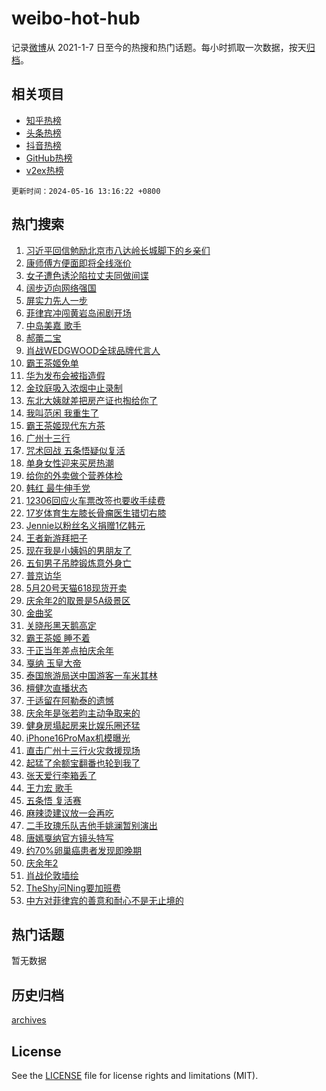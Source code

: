 # weibo-hot-hub

记录[微博](https://www.weibo.com)从 2021-1-7 日至今的热搜和热门话题。每小时抓取一次数据，按天[归档](archives)。

## 相关项目

- [知乎热榜](https://github.com/snaildev/zhihu-hot-hub)
- [头条热榜](https://github.com/snaildev/toutiao-hot-hub)
- [抖音热榜](https://github.com/snaildev/douyin-hot-hub)
- [GitHub热榜](https://github.com/snaildev/github-hot-hub)
- [v2ex热榜](https://github.com/snaildev/v2ex-hot-hub)


`更新时间：2024-05-16 13:16:22 +0800`

## 热门搜索

1. [习近平回信勉励北京市八达岭长城脚下的乡亲们](https://m.weibo.cn/search?containerid=100103type%3D1%26t%3D10%26q%3D%23%E4%B9%A0%E8%BF%91%E5%B9%B3%E5%9B%9E%E4%BF%A1%E5%8B%89%E5%8A%B1%E5%8C%97%E4%BA%AC%E5%B8%82%E5%85%AB%E8%BE%BE%E5%B2%AD%E9%95%BF%E5%9F%8E%E8%84%9A%E4%B8%8B%E7%9A%84%E4%B9%A1%E4%BA%B2%E4%BB%AC%23&stream_entry_id=51&isnewpage=1&extparam=seat%3D1%26pos%3D0%26stream_entry_id%3D51%26c_type%3D51%26dgr%3D0%26q%3D%2523%25E4%25B9%25A0%25E8%25BF%2591%25E5%25B9%25B3%25E5%259B%259E%25E4%25BF%25A1%25E5%258B%2589%25E5%258A%25B1%25E5%258C%2597%25E4%25BA%25AC%25E5%25B8%2582%25E5%2585%25AB%25E8%25BE%25BE%25E5%25B2%25AD%25E9%2595%25BF%25E5%259F%258E%25E8%2584%259A%25E4%25B8%258B%25E7%259A%2584%25E4%25B9%25A1%25E4%25BA%25B2%25E4%25BB%25AC%2523%26cate%3D10103%26filter_type%3Drealtimehot%26display_time%3D1715836581%26pre_seqid%3D171583658118107127148)
1. [康师傅方便面即将全线涨价](https://m.weibo.cn/search?containerid=100103type%3D1%26t%3D10%26q%3D%23%E5%BA%B7%E5%B8%88%E5%82%85%E6%96%B9%E4%BE%BF%E9%9D%A2%E5%8D%B3%E5%B0%86%E5%85%A8%E7%BA%BF%E6%B6%A8%E4%BB%B7%23&stream_entry_id=31&isnewpage=1&extparam=seat%3D1%26pos%3D0%26stream_entry_id%3D31%26band_rank%3D1%26flag%3D2%26dgr%3D0%26filter_type%3Drealtimehot%26c_type%3D31%26realpos%3D1%26lcate%3D5001%26cate%3D5001%26q%3D%2523%25E5%25BA%25B7%25E5%25B8%2588%25E5%2582%2585%25E6%2596%25B9%25E4%25BE%25BF%25E9%259D%25A2%25E5%258D%25B3%25E5%25B0%2586%25E5%2585%25A8%25E7%25BA%25BF%25E6%25B6%25A8%25E4%25BB%25B7%2523%26display_time%3D1715836581%26pre_seqid%3D171583658118107127148)
1. [女子遭色诱沦陷拉丈夫同做间谍](https://m.weibo.cn/search?containerid=100103type%3D1%26t%3D10%26q%3D%23%E5%A5%B3%E5%AD%90%E9%81%AD%E8%89%B2%E8%AF%B1%E6%B2%A6%E9%99%B7%E6%8B%89%E4%B8%88%E5%A4%AB%E5%90%8C%E5%81%9A%E9%97%B4%E8%B0%8D%23&stream_entry_id=31&isnewpage=1&extparam=seat%3D1%26pos%3D1%26stream_entry_id%3D31%26band_rank%3D2%26flag%3D2%26dgr%3D0%26filter_type%3Drealtimehot%26c_type%3D31%26realpos%3D2%26lcate%3D5001%26cate%3D5001%26q%3D%2523%25E5%25A5%25B3%25E5%25AD%2590%25E9%2581%25AD%25E8%2589%25B2%25E8%25AF%25B1%25E6%25B2%25A6%25E9%2599%25B7%25E6%258B%2589%25E4%25B8%2588%25E5%25A4%25AB%25E5%2590%258C%25E5%2581%259A%25E9%2597%25B4%25E8%25B0%258D%2523%26display_time%3D1715836581%26pre_seqid%3D171583658118107127148)
1. [阔步迈向网络强国](https://m.weibo.cn/search?containerid=100103type%3D1%26t%3D10%26q%3D%23%E9%98%94%E6%AD%A5%E8%BF%88%E5%90%91%E7%BD%91%E7%BB%9C%E5%BC%BA%E5%9B%BD%23&stream_entry_id=31&isnewpage=1&extparam=seat%3D1%26pos%3D2%26stream_entry_id%3D31%26band_rank%3D3%26flag%3D0%26dgr%3D0%26filter_type%3Drealtimehot%26c_type%3D31%26realpos%3D3%26lcate%3D5001%26cate%3D5001%26q%3D%2523%25E9%2598%2594%25E6%25AD%25A5%25E8%25BF%2588%25E5%2590%2591%25E7%25BD%2591%25E7%25BB%259C%25E5%25BC%25BA%25E5%259B%25BD%2523%26display_time%3D1715836581%26pre_seqid%3D171583658118107127148)
1. [屏实力先人一步](https://m.weibo.cn/search?containerid=100103type%3D1%26t%3D10%26q%3D%23%E5%B1%8F%E5%AE%9E%E5%8A%9B%E5%85%88%E4%BA%BA%E4%B8%80%E6%AD%A5%23&stream_entry_id=31&isnewpage=1&extparam=seat%3D1%26pos%3D3%26stream_entry_id%3D31%26adid%3D236606%26dgr%3D0%26is_ad_pos%3D1%26filter_type%3Drealtimehot%26topic_ad%3D1%26c_type%3D31%26lcate%3D5001%26q%3D%2523%25E5%25B1%258F%25E5%25AE%259E%25E5%258A%259B%25E5%2585%2588%25E4%25BA%25BA%25E4%25B8%2580%25E6%25AD%25A5%2523%26cate%3D5001%26band_rank%3D4%26display_time%3D1715836581%26pre_seqid%3D171583658118107127148)
1. [菲律宾冲闯黄岩岛闹剧开场](https://m.weibo.cn/search?containerid=100103type%3D1%26t%3D10%26q%3D%23%E8%8F%B2%E5%BE%8B%E5%AE%BE%E5%86%B2%E9%97%AF%E9%BB%84%E5%B2%A9%E5%B2%9B%E9%97%B9%E5%89%A7%E5%BC%80%E5%9C%BA%23&stream_entry_id=31&isnewpage=1&extparam=seat%3D1%26pos%3D4%26stream_entry_id%3D31%26band_rank%3D4%26flag%3D1%26dgr%3D0%26filter_type%3Drealtimehot%26c_type%3D31%26realpos%3D4%26lcate%3D5001%26cate%3D5001%26q%3D%2523%25E8%258F%25B2%25E5%25BE%258B%25E5%25AE%25BE%25E5%2586%25B2%25E9%2597%25AF%25E9%25BB%2584%25E5%25B2%25A9%25E5%25B2%259B%25E9%2597%25B9%25E5%2589%25A7%25E5%25BC%2580%25E5%259C%25BA%2523%26display_time%3D1715836581%26pre_seqid%3D171583658118107127148)
1. [中岛美嘉 歌手](https://m.weibo.cn/search?containerid=100103type%3D1%26t%3D10%26q%3D%E4%B8%AD%E5%B2%9B%E7%BE%8E%E5%98%89+%E6%AD%8C%E6%89%8B&stream_entry_id=31&isnewpage=1&extparam=seat%3D1%26pos%3D5%26stream_entry_id%3D31%26band_rank%3D5%26flag%3D1%26dgr%3D0%26filter_type%3Drealtimehot%26c_type%3D31%26realpos%3D5%26lcate%3D5001%26cate%3D5001%26q%3D%25E4%25B8%25AD%25E5%25B2%259B%25E7%25BE%258E%25E5%2598%2589%2520%25E6%25AD%258C%25E6%2589%258B%26display_time%3D1715836581%26pre_seqid%3D171583658118107127148)
1. [郝蕾二宝](https://m.weibo.cn/search?containerid=100103type%3D1%26t%3D10%26q%3D%E9%83%9D%E8%95%BE%E4%BA%8C%E5%AE%9D&stream_entry_id=31&isnewpage=1&extparam=seat%3D1%26pos%3D6%26stream_entry_id%3D31%26band_rank%3D6%26flag%3D2%26dgr%3D0%26filter_type%3Drealtimehot%26c_type%3D31%26realpos%3D6%26lcate%3D5001%26cate%3D5001%26q%3D%25E9%2583%259D%25E8%2595%25BE%25E4%25BA%258C%25E5%25AE%259D%26display_time%3D1715836581%26pre_seqid%3D171583658118107127148)
1. [肖战WEDGWOOD全球品牌代言人](https://m.weibo.cn/search?containerid=100103type%3D1%26t%3D10%26q%3D%23%E8%82%96%E6%88%98WEDGWOOD%E5%85%A8%E7%90%83%E5%93%81%E7%89%8C%E4%BB%A3%E8%A8%80%E4%BA%BA%23&stream_entry_id=31&isnewpage=1&extparam=seat%3D1%26pos%3D7%26stream_entry_id%3D31%26adid%3D236495%26dgr%3D0%26is_ad_pos%3D1%26filter_type%3Drealtimehot%26topic_ad%3D1%26c_type%3D31%26lcate%3D5001%26q%3D%2523%25E8%2582%2596%25E6%2588%2598WEDGWOOD%25E5%2585%25A8%25E7%2590%2583%25E5%2593%2581%25E7%2589%258C%25E4%25BB%25A3%25E8%25A8%2580%25E4%25BA%25BA%2523%26cate%3D5001%26band_rank%3D7%26display_time%3D1715836581%26pre_seqid%3D171583658118107127148)
1. [霸王茶姬免单](https://m.weibo.cn/search?containerid=100103type%3D1%26t%3D10%26q%3D%E9%9C%B8%E7%8E%8B%E8%8C%B6%E5%A7%AC%E5%85%8D%E5%8D%95&stream_entry_id=31&isnewpage=1&extparam=seat%3D1%26pos%3D8%26stream_entry_id%3D31%26band_rank%3D7%26flag%3D0%26dgr%3D0%26filter_type%3Drealtimehot%26c_type%3D31%26realpos%3D7%26lcate%3D5001%26cate%3D5001%26q%3D%25E9%259C%25B8%25E7%258E%258B%25E8%258C%25B6%25E5%25A7%25AC%25E5%2585%258D%25E5%258D%2595%26display_time%3D1715836581%26pre_seqid%3D171583658118107127148)
1. [华为发布会被指造假](https://m.weibo.cn/search?containerid=100103type%3D1%26t%3D10%26q%3D%23%E5%8D%8E%E4%B8%BA%E5%8F%91%E5%B8%83%E4%BC%9A%E8%A2%AB%E6%8C%87%E9%80%A0%E5%81%87%23&stream_entry_id=31&isnewpage=1&extparam=seat%3D1%26pos%3D9%26stream_entry_id%3D31%26band_rank%3D8%26flag%3D1%26dgr%3D0%26filter_type%3Drealtimehot%26c_type%3D31%26realpos%3D8%26lcate%3D5001%26cate%3D5001%26q%3D%2523%25E5%258D%258E%25E4%25B8%25BA%25E5%258F%2591%25E5%25B8%2583%25E4%25BC%259A%25E8%25A2%25AB%25E6%258C%2587%25E9%2580%25A0%25E5%2581%2587%2523%26display_time%3D1715836581%26pre_seqid%3D171583658118107127148)
1. [金玟庭吸入浓烟中止录制](https://m.weibo.cn/search?containerid=100103type%3D1%26t%3D10%26q%3D%23%E9%87%91%E7%8E%9F%E5%BA%AD%E5%90%B8%E5%85%A5%E6%B5%93%E7%83%9F%E4%B8%AD%E6%AD%A2%E5%BD%95%E5%88%B6%23&stream_entry_id=31&isnewpage=1&extparam=seat%3D1%26pos%3D10%26stream_entry_id%3D31%26band_rank%3D9%26flag%3D0%26dgr%3D0%26filter_type%3Drealtimehot%26c_type%3D31%26realpos%3D9%26lcate%3D5001%26cate%3D5001%26q%3D%2523%25E9%2587%2591%25E7%258E%259F%25E5%25BA%25AD%25E5%2590%25B8%25E5%2585%25A5%25E6%25B5%2593%25E7%2583%259F%25E4%25B8%25AD%25E6%25AD%25A2%25E5%25BD%2595%25E5%2588%25B6%2523%26display_time%3D1715836581%26pre_seqid%3D171583658118107127148)
1. [东北大姨就差把房产证也掏给你了](https://m.weibo.cn/search?containerid=100103type%3D1%26t%3D10%26q%3D%23%E4%B8%9C%E5%8C%97%E5%A4%A7%E5%A7%A8%E5%B0%B1%E5%B7%AE%E6%8A%8A%E6%88%BF%E4%BA%A7%E8%AF%81%E4%B9%9F%E6%8E%8F%E7%BB%99%E4%BD%A0%E4%BA%86%23&stream_entry_id=31&isnewpage=1&extparam=seat%3D1%26pos%3D11%26stream_entry_id%3D31%26band_rank%3D10%26flag%3D32768%26dgr%3D0%26filter_type%3Drealtimehot%26c_type%3D31%26realpos%3D10%26lcate%3D5001%26cate%3D5001%26q%3D%2523%25E4%25B8%259C%25E5%258C%2597%25E5%25A4%25A7%25E5%25A7%25A8%25E5%25B0%25B1%25E5%25B7%25AE%25E6%258A%258A%25E6%2588%25BF%25E4%25BA%25A7%25E8%25AF%2581%25E4%25B9%259F%25E6%258E%258F%25E7%25BB%2599%25E4%25BD%25A0%25E4%25BA%2586%2523%26display_time%3D1715836581%26pre_seqid%3D171583658118107127148)
1. [我叫范闲 我重生了](https://m.weibo.cn/search?containerid=100103type%3D1%26t%3D10%26q%3D%E6%88%91%E5%8F%AB%E8%8C%83%E9%97%B2+%E6%88%91%E9%87%8D%E7%94%9F%E4%BA%86&stream_entry_id=31&isnewpage=1&extparam=seat%3D1%26pos%3D12%26stream_entry_id%3D31%26band_rank%3D11%26flag%3D1%26dgr%3D0%26filter_type%3Drealtimehot%26c_type%3D31%26realpos%3D11%26lcate%3D5001%26cate%3D5001%26q%3D%25E6%2588%2591%25E5%258F%25AB%25E8%258C%2583%25E9%2597%25B2%2520%25E6%2588%2591%25E9%2587%258D%25E7%2594%259F%25E4%25BA%2586%26display_time%3D1715836581%26pre_seqid%3D171583658118107127148)
1. [霸王茶姬现代东方茶](https://m.weibo.cn/search?containerid=100103type%3D1%26t%3D10%26q%3D%23%E9%9C%B8%E7%8E%8B%E8%8C%B6%E5%A7%AC%E7%8E%B0%E4%BB%A3%E4%B8%9C%E6%96%B9%E8%8C%B6%23&stream_entry_id=31&isnewpage=1&extparam=seat%3D1%26pos%3D13%26stream_entry_id%3D31%26adid%3D236638%26flag%3D0%26dgr%3D0%26filter_type%3Drealtimehot%26lcate%3D5001%26c_type%3D31%26realpos%3D12%26q%3D%2523%25E9%259C%25B8%25E7%258E%258B%25E8%258C%25B6%25E5%25A7%25AC%25E7%258E%25B0%25E4%25BB%25A3%25E4%25B8%259C%25E6%2596%25B9%25E8%258C%25B6%2523%26cate%3D5001%26band_rank%3D12%26display_time%3D1715836581%26pre_seqid%3D171583658118107127148)
1. [广州十三行](https://m.weibo.cn/search?containerid=100103type%3D1%26t%3D10%26q%3D%E5%B9%BF%E5%B7%9E%E5%8D%81%E4%B8%89%E8%A1%8C&stream_entry_id=31&isnewpage=1&extparam=seat%3D1%26pos%3D14%26stream_entry_id%3D31%26band_rank%3D13%26flag%3D1%26dgr%3D0%26filter_type%3Drealtimehot%26c_type%3D31%26realpos%3D13%26lcate%3D5001%26cate%3D5001%26q%3D%25E5%25B9%25BF%25E5%25B7%259E%25E5%258D%2581%25E4%25B8%2589%25E8%25A1%258C%26display_time%3D1715836581%26pre_seqid%3D171583658118107127148)
1. [咒术回战 五条悟疑似复活](https://m.weibo.cn/search?containerid=100103type%3D1%26t%3D10%26q%3D%E5%92%92%E6%9C%AF%E5%9B%9E%E6%88%98+%E4%BA%94%E6%9D%A1%E6%82%9F%E7%96%91%E4%BC%BC%E5%A4%8D%E6%B4%BB&stream_entry_id=31&isnewpage=1&extparam=seat%3D1%26pos%3D15%26stream_entry_id%3D31%26band_rank%3D14%26flag%3D1%26dgr%3D0%26filter_type%3Drealtimehot%26c_type%3D31%26realpos%3D14%26lcate%3D5001%26cate%3D5001%26q%3D%25E5%2592%2592%25E6%259C%25AF%25E5%259B%259E%25E6%2588%2598%2520%25E4%25BA%2594%25E6%259D%25A1%25E6%2582%259F%25E7%2596%2591%25E4%25BC%25BC%25E5%25A4%258D%25E6%25B4%25BB%26display_time%3D1715836581%26pre_seqid%3D171583658118107127148)
1. [单身女性迎来买房热潮](https://m.weibo.cn/search?containerid=100103type%3D1%26t%3D10%26q%3D%23%E5%8D%95%E8%BA%AB%E5%A5%B3%E6%80%A7%E8%BF%8E%E6%9D%A5%E4%B9%B0%E6%88%BF%E7%83%AD%E6%BD%AE%23&stream_entry_id=31&isnewpage=1&extparam=seat%3D1%26pos%3D16%26stream_entry_id%3D31%26band_rank%3D15%26flag%3D0%26dgr%3D0%26filter_type%3Drealtimehot%26c_type%3D31%26realpos%3D15%26lcate%3D5001%26cate%3D5001%26q%3D%2523%25E5%258D%2595%25E8%25BA%25AB%25E5%25A5%25B3%25E6%2580%25A7%25E8%25BF%258E%25E6%259D%25A5%25E4%25B9%25B0%25E6%2588%25BF%25E7%2583%25AD%25E6%25BD%25AE%2523%26display_time%3D1715836581%26pre_seqid%3D171583658118107127148)
1. [给你的外卖做个营养体检](https://m.weibo.cn/search?containerid=100103type%3D1%26t%3D10%26q%3D%23%E7%BB%99%E4%BD%A0%E7%9A%84%E5%A4%96%E5%8D%96%E5%81%9A%E4%B8%AA%E8%90%A5%E5%85%BB%E4%BD%93%E6%A3%80%23&stream_entry_id=31&isnewpage=1&extparam=seat%3D1%26pos%3D17%26stream_entry_id%3D31%26adid%3D236331%26flag%3D0%26dgr%3D0%26filter_type%3Drealtimehot%26lcate%3D5001%26c_type%3D31%26realpos%3D16%26q%3D%2523%25E7%25BB%2599%25E4%25BD%25A0%25E7%259A%2584%25E5%25A4%2596%25E5%258D%2596%25E5%2581%259A%25E4%25B8%25AA%25E8%2590%25A5%25E5%2585%25BB%25E4%25BD%2593%25E6%25A3%2580%2523%26cate%3D5001%26band_rank%3D16%26display_time%3D1715836581%26pre_seqid%3D171583658118107127148)
1. [韩红 最牛伸手党](https://m.weibo.cn/search?containerid=100103type%3D1%26t%3D10%26q%3D%E9%9F%A9%E7%BA%A2+%E6%9C%80%E7%89%9B%E4%BC%B8%E6%89%8B%E5%85%9A&stream_entry_id=31&isnewpage=1&extparam=seat%3D1%26pos%3D18%26stream_entry_id%3D31%26band_rank%3D17%26flag%3D2%26dgr%3D0%26filter_type%3Drealtimehot%26c_type%3D31%26realpos%3D17%26lcate%3D5001%26cate%3D5001%26q%3D%25E9%259F%25A9%25E7%25BA%25A2%2520%25E6%259C%2580%25E7%2589%259B%25E4%25BC%25B8%25E6%2589%258B%25E5%2585%259A%26display_time%3D1715836581%26pre_seqid%3D171583658118107127148)
1. [12306回应火车票改签也要收手续费](https://m.weibo.cn/search?containerid=100103type%3D1%26t%3D10%26q%3D%2312306%E5%9B%9E%E5%BA%94%E7%81%AB%E8%BD%A6%E7%A5%A8%E6%94%B9%E7%AD%BE%E4%B9%9F%E8%A6%81%E6%94%B6%E6%89%8B%E7%BB%AD%E8%B4%B9%23&stream_entry_id=31&isnewpage=1&extparam=seat%3D1%26pos%3D19%26stream_entry_id%3D31%26band_rank%3D18%26flag%3D1%26dgr%3D0%26filter_type%3Drealtimehot%26c_type%3D31%26realpos%3D18%26lcate%3D5001%26cate%3D5001%26q%3D%252312306%25E5%259B%259E%25E5%25BA%2594%25E7%2581%25AB%25E8%25BD%25A6%25E7%25A5%25A8%25E6%2594%25B9%25E7%25AD%25BE%25E4%25B9%259F%25E8%25A6%2581%25E6%2594%25B6%25E6%2589%258B%25E7%25BB%25AD%25E8%25B4%25B9%2523%26display_time%3D1715836581%26pre_seqid%3D171583658118107127148)
1. [17岁体育生左膝长骨瘤医生错切右膝](https://m.weibo.cn/search?containerid=100103type%3D1%26t%3D10%26q%3D%2317%E5%B2%81%E4%BD%93%E8%82%B2%E7%94%9F%E5%B7%A6%E8%86%9D%E9%95%BF%E9%AA%A8%E7%98%A4%E5%8C%BB%E7%94%9F%E9%94%99%E5%88%87%E5%8F%B3%E8%86%9D%23&stream_entry_id=31&isnewpage=1&extparam=seat%3D1%26pos%3D20%26stream_entry_id%3D31%26band_rank%3D19%26flag%3D0%26dgr%3D0%26filter_type%3Drealtimehot%26c_type%3D31%26realpos%3D19%26lcate%3D5001%26cate%3D5001%26q%3D%252317%25E5%25B2%2581%25E4%25BD%2593%25E8%2582%25B2%25E7%2594%259F%25E5%25B7%25A6%25E8%2586%259D%25E9%2595%25BF%25E9%25AA%25A8%25E7%2598%25A4%25E5%258C%25BB%25E7%2594%259F%25E9%2594%2599%25E5%2588%2587%25E5%258F%25B3%25E8%2586%259D%2523%26display_time%3D1715836581%26pre_seqid%3D171583658118107127148)
1. [Jennie以粉丝名义捐赠1亿韩元](https://m.weibo.cn/search?containerid=100103type%3D1%26t%3D10%26q%3D%23Jennie%E4%BB%A5%E7%B2%89%E4%B8%9D%E5%90%8D%E4%B9%89%E6%8D%90%E8%B5%A01%E4%BA%BF%E9%9F%A9%E5%85%83%23&stream_entry_id=31&isnewpage=1&extparam=seat%3D1%26pos%3D21%26stream_entry_id%3D31%26band_rank%3D20%26flag%3D1%26dgr%3D0%26filter_type%3Drealtimehot%26c_type%3D31%26realpos%3D20%26lcate%3D5001%26cate%3D5001%26q%3D%2523Jennie%25E4%25BB%25A5%25E7%25B2%2589%25E4%25B8%259D%25E5%2590%258D%25E4%25B9%2589%25E6%258D%2590%25E8%25B5%25A01%25E4%25BA%25BF%25E9%259F%25A9%25E5%2585%2583%2523%26display_time%3D1715836581%26pre_seqid%3D171583658118107127148)
1. [王者新游拜把子](https://m.weibo.cn/search?containerid=100103type%3D1%26t%3D10%26q%3D%23%E7%8E%8B%E8%80%85%E6%96%B0%E6%B8%B8%E6%8B%9C%E6%8A%8A%E5%AD%90%23&stream_entry_id=31&isnewpage=1&extparam=seat%3D1%26pos%3D22%26stream_entry_id%3D31%26adid%3D236237%26flag%3D0%26dgr%3D0%26filter_type%3Drealtimehot%26lcate%3D5001%26c_type%3D31%26realpos%3D21%26q%3D%2523%25E7%258E%258B%25E8%2580%2585%25E6%2596%25B0%25E6%25B8%25B8%25E6%258B%259C%25E6%258A%258A%25E5%25AD%2590%2523%26cate%3D5001%26band_rank%3D21%26display_time%3D1715836581%26pre_seqid%3D171583658118107127148)
1. [现在我是小姨妈的男朋友了](https://m.weibo.cn/search?containerid=100103type%3D1%26t%3D10%26q%3D%E7%8E%B0%E5%9C%A8%E6%88%91%E6%98%AF%E5%B0%8F%E5%A7%A8%E5%A6%88%E7%9A%84%E7%94%B7%E6%9C%8B%E5%8F%8B%E4%BA%86&stream_entry_id=31&isnewpage=1&extparam=seat%3D1%26pos%3D23%26stream_entry_id%3D31%26band_rank%3D22%26flag%3D2%26dgr%3D0%26filter_type%3Drealtimehot%26c_type%3D31%26realpos%3D22%26lcate%3D5001%26cate%3D5001%26q%3D%25E7%258E%25B0%25E5%259C%25A8%25E6%2588%2591%25E6%2598%25AF%25E5%25B0%258F%25E5%25A7%25A8%25E5%25A6%2588%25E7%259A%2584%25E7%2594%25B7%25E6%259C%258B%25E5%258F%258B%25E4%25BA%2586%26display_time%3D1715836581%26pre_seqid%3D171583658118107127148)
1. [五旬男子吊脖锻炼意外身亡](https://m.weibo.cn/search?containerid=100103type%3D1%26t%3D10%26q%3D%23%E4%BA%94%E6%97%AC%E7%94%B7%E5%AD%90%E5%90%8A%E8%84%96%E9%94%BB%E7%82%BC%E6%84%8F%E5%A4%96%E8%BA%AB%E4%BA%A1%23&stream_entry_id=31&isnewpage=1&extparam=seat%3D1%26pos%3D24%26stream_entry_id%3D31%26band_rank%3D23%26flag%3D1%26dgr%3D0%26filter_type%3Drealtimehot%26c_type%3D31%26realpos%3D23%26lcate%3D5001%26cate%3D5001%26q%3D%2523%25E4%25BA%2594%25E6%2597%25AC%25E7%2594%25B7%25E5%25AD%2590%25E5%2590%258A%25E8%2584%2596%25E9%2594%25BB%25E7%2582%25BC%25E6%2584%258F%25E5%25A4%2596%25E8%25BA%25AB%25E4%25BA%25A1%2523%26display_time%3D1715836581%26pre_seqid%3D171583658118107127148)
1. [普京访华](https://m.weibo.cn/search?containerid=100103type%3D1%26t%3D10%26q%3D%23%E6%99%AE%E4%BA%AC%E8%AE%BF%E5%8D%8E%23&stream_entry_id=31&isnewpage=1&extparam=seat%3D1%26pos%3D25%26stream_entry_id%3D31%26band_rank%3D24%26flag%3D0%26dgr%3D0%26filter_type%3Drealtimehot%26c_type%3D31%26realpos%3D24%26lcate%3D5001%26cate%3D5001%26q%3D%2523%25E6%2599%25AE%25E4%25BA%25AC%25E8%25AE%25BF%25E5%258D%258E%2523%26display_time%3D1715836581%26pre_seqid%3D171583658118107127148)
1. [5月20号天猫618现货开卖](https://m.weibo.cn/search?containerid=100103type%3D1%26t%3D10%26q%3D%235%E6%9C%8820%E5%8F%B7%E5%A4%A9%E7%8C%AB618%E7%8E%B0%E8%B4%A7%E5%BC%80%E5%8D%96%23&stream_entry_id=31&isnewpage=1&extparam=seat%3D1%26pos%3D26%26stream_entry_id%3D31%26adid%3D236633%26flag%3D0%26dgr%3D0%26filter_type%3Drealtimehot%26lcate%3D5001%26c_type%3D31%26realpos%3D25%26q%3D%25235%25E6%259C%258820%25E5%258F%25B7%25E5%25A4%25A9%25E7%258C%25AB618%25E7%258E%25B0%25E8%25B4%25A7%25E5%25BC%2580%25E5%258D%2596%2523%26cate%3D5001%26band_rank%3D25%26display_time%3D1715836581%26pre_seqid%3D171583658118107127148)
1. [庆余年2的取景是5A级景区](https://m.weibo.cn/search?containerid=100103type%3D1%26t%3D10%26q%3D%23%E5%BA%86%E4%BD%99%E5%B9%B42%E7%9A%84%E5%8F%96%E6%99%AF%E6%98%AF5A%E7%BA%A7%E6%99%AF%E5%8C%BA%23&stream_entry_id=31&isnewpage=1&extparam=seat%3D1%26pos%3D27%26stream_entry_id%3D31%26band_rank%3D26%26flag%3D1%26dgr%3D0%26filter_type%3Drealtimehot%26c_type%3D31%26realpos%3D26%26lcate%3D5001%26cate%3D5001%26q%3D%2523%25E5%25BA%2586%25E4%25BD%2599%25E5%25B9%25B42%25E7%259A%2584%25E5%258F%2596%25E6%2599%25AF%25E6%2598%25AF5A%25E7%25BA%25A7%25E6%2599%25AF%25E5%258C%25BA%2523%26display_time%3D1715836581%26pre_seqid%3D171583658118107127148)
1. [金曲奖](https://m.weibo.cn/search?containerid=100103type%3D1%26t%3D10%26q%3D%E9%87%91%E6%9B%B2%E5%A5%96&stream_entry_id=31&isnewpage=1&extparam=seat%3D1%26pos%3D28%26stream_entry_id%3D31%26band_rank%3D27%26flag%3D1%26dgr%3D0%26filter_type%3Drealtimehot%26c_type%3D31%26realpos%3D27%26lcate%3D5001%26cate%3D5001%26q%3D%25E9%2587%2591%25E6%259B%25B2%25E5%25A5%2596%26display_time%3D1715836581%26pre_seqid%3D171583658118107127148)
1. [关晓彤黑天鹅高定](https://m.weibo.cn/search?containerid=100103type%3D1%26t%3D10%26q%3D%23%E5%85%B3%E6%99%93%E5%BD%A4%E9%BB%91%E5%A4%A9%E9%B9%85%E9%AB%98%E5%AE%9A%23&stream_entry_id=31&isnewpage=1&extparam=seat%3D1%26pos%3D29%26stream_entry_id%3D31%26band_rank%3D28%26flag%3D0%26dgr%3D0%26filter_type%3Drealtimehot%26c_type%3D31%26realpos%3D28%26lcate%3D5001%26cate%3D5001%26q%3D%2523%25E5%2585%25B3%25E6%2599%2593%25E5%25BD%25A4%25E9%25BB%2591%25E5%25A4%25A9%25E9%25B9%2585%25E9%25AB%2598%25E5%25AE%259A%2523%26display_time%3D1715836581%26pre_seqid%3D171583658118107127148)
1. [霸王茶姬 睡不着](https://m.weibo.cn/search?containerid=100103type%3D1%26t%3D10%26q%3D%E9%9C%B8%E7%8E%8B%E8%8C%B6%E5%A7%AC+%E7%9D%A1%E4%B8%8D%E7%9D%80&stream_entry_id=31&isnewpage=1&extparam=seat%3D1%26pos%3D30%26stream_entry_id%3D31%26band_rank%3D29%26flag%3D1%26dgr%3D0%26filter_type%3Drealtimehot%26c_type%3D31%26realpos%3D29%26lcate%3D5001%26cate%3D5001%26q%3D%25E9%259C%25B8%25E7%258E%258B%25E8%258C%25B6%25E5%25A7%25AC%2520%25E7%259D%25A1%25E4%25B8%258D%25E7%259D%2580%26display_time%3D1715836581%26pre_seqid%3D171583658118107127148)
1. [于正当年差点拍庆余年](https://m.weibo.cn/search?containerid=100103type%3D1%26t%3D10%26q%3D%23%E4%BA%8E%E6%AD%A3%E5%BD%93%E5%B9%B4%E5%B7%AE%E7%82%B9%E6%8B%8D%E5%BA%86%E4%BD%99%E5%B9%B4%23&stream_entry_id=31&isnewpage=1&extparam=seat%3D1%26pos%3D31%26stream_entry_id%3D31%26band_rank%3D30%26flag%3D0%26dgr%3D0%26filter_type%3Drealtimehot%26c_type%3D31%26realpos%3D30%26lcate%3D5001%26cate%3D5001%26q%3D%2523%25E4%25BA%258E%25E6%25AD%25A3%25E5%25BD%2593%25E5%25B9%25B4%25E5%25B7%25AE%25E7%2582%25B9%25E6%258B%258D%25E5%25BA%2586%25E4%25BD%2599%25E5%25B9%25B4%2523%26display_time%3D1715836581%26pre_seqid%3D171583658118107127148)
1. [戛纳 玉皇大帝](https://m.weibo.cn/search?containerid=100103type%3D1%26t%3D10%26q%3D%E6%88%9B%E7%BA%B3+%E7%8E%89%E7%9A%87%E5%A4%A7%E5%B8%9D&stream_entry_id=31&isnewpage=1&extparam=seat%3D1%26pos%3D32%26stream_entry_id%3D31%26band_rank%3D31%26flag%3D0%26dgr%3D0%26filter_type%3Drealtimehot%26c_type%3D31%26realpos%3D31%26lcate%3D5001%26cate%3D5001%26q%3D%25E6%2588%259B%25E7%25BA%25B3%2520%25E7%258E%2589%25E7%259A%2587%25E5%25A4%25A7%25E5%25B8%259D%26display_time%3D1715836581%26pre_seqid%3D171583658118107127148)
1. [泰国旅游局送中国游客一车米其林](https://m.weibo.cn/search?containerid=100103type%3D1%26t%3D10%26q%3D%23%E6%B3%B0%E5%9B%BD%E6%97%85%E6%B8%B8%E5%B1%80%E9%80%81%E4%B8%AD%E5%9B%BD%E6%B8%B8%E5%AE%A2%E4%B8%80%E8%BD%A6%E7%B1%B3%E5%85%B6%E6%9E%97%23&stream_entry_id=31&isnewpage=1&extparam=seat%3D1%26pos%3D33%26stream_entry_id%3D31%26band_rank%3D32%26flag%3D1%26dgr%3D0%26filter_type%3Drealtimehot%26c_type%3D31%26realpos%3D32%26lcate%3D5001%26cate%3D5001%26q%3D%2523%25E6%25B3%25B0%25E5%259B%25BD%25E6%2597%2585%25E6%25B8%25B8%25E5%25B1%2580%25E9%2580%2581%25E4%25B8%25AD%25E5%259B%25BD%25E6%25B8%25B8%25E5%25AE%25A2%25E4%25B8%2580%25E8%25BD%25A6%25E7%25B1%25B3%25E5%2585%25B6%25E6%259E%2597%2523%26display_time%3D1715836581%26pre_seqid%3D171583658118107127148)
1. [檀健次直播状态](https://m.weibo.cn/search?containerid=100103type%3D1%26t%3D10%26q%3D%E6%AA%80%E5%81%A5%E6%AC%A1%E7%9B%B4%E6%92%AD%E7%8A%B6%E6%80%81&stream_entry_id=31&isnewpage=1&extparam=seat%3D1%26pos%3D34%26stream_entry_id%3D31%26band_rank%3D33%26flag%3D1%26dgr%3D0%26filter_type%3Drealtimehot%26c_type%3D31%26realpos%3D33%26lcate%3D5001%26cate%3D5001%26q%3D%25E6%25AA%2580%25E5%2581%25A5%25E6%25AC%25A1%25E7%259B%25B4%25E6%2592%25AD%25E7%258A%25B6%25E6%2580%2581%26display_time%3D1715836581%26pre_seqid%3D171583658118107127148)
1. [于适留在阿勒泰的遗憾](https://m.weibo.cn/search?containerid=100103type%3D1%26t%3D10%26q%3D%23%E4%BA%8E%E9%80%82%E7%95%99%E5%9C%A8%E9%98%BF%E5%8B%92%E6%B3%B0%E7%9A%84%E9%81%97%E6%86%BE%23&stream_entry_id=31&isnewpage=1&extparam=seat%3D1%26pos%3D35%26stream_entry_id%3D31%26band_rank%3D34%26flag%3D1%26dgr%3D0%26filter_type%3Drealtimehot%26c_type%3D31%26realpos%3D34%26lcate%3D5001%26cate%3D5001%26q%3D%2523%25E4%25BA%258E%25E9%2580%2582%25E7%2595%2599%25E5%259C%25A8%25E9%2598%25BF%25E5%258B%2592%25E6%25B3%25B0%25E7%259A%2584%25E9%2581%2597%25E6%2586%25BE%2523%26display_time%3D1715836581%26pre_seqid%3D171583658118107127148)
1. [庆余年是张若昀主动争取来的](https://m.weibo.cn/search?containerid=100103type%3D1%26t%3D10%26q%3D%23%E5%BA%86%E4%BD%99%E5%B9%B4%E6%98%AF%E5%BC%A0%E8%8B%A5%E6%98%80%E4%B8%BB%E5%8A%A8%E4%BA%89%E5%8F%96%E6%9D%A5%E7%9A%84%23&stream_entry_id=31&isnewpage=1&extparam=seat%3D1%26pos%3D36%26stream_entry_id%3D31%26band_rank%3D35%26flag%3D1%26dgr%3D0%26filter_type%3Drealtimehot%26c_type%3D31%26realpos%3D35%26lcate%3D5001%26cate%3D5001%26q%3D%2523%25E5%25BA%2586%25E4%25BD%2599%25E5%25B9%25B4%25E6%2598%25AF%25E5%25BC%25A0%25E8%258B%25A5%25E6%2598%2580%25E4%25B8%25BB%25E5%258A%25A8%25E4%25BA%2589%25E5%258F%2596%25E6%259D%25A5%25E7%259A%2584%2523%26display_time%3D1715836581%26pre_seqid%3D171583658118107127148)
1. [健身房塌起房来比娱乐圈还猛](https://m.weibo.cn/search?containerid=100103type%3D1%26t%3D10%26q%3D%23%E5%81%A5%E8%BA%AB%E6%88%BF%E5%A1%8C%E8%B5%B7%E6%88%BF%E6%9D%A5%E6%AF%94%E5%A8%B1%E4%B9%90%E5%9C%88%E8%BF%98%E7%8C%9B%23&stream_entry_id=31&isnewpage=1&extparam=seat%3D1%26pos%3D37%26stream_entry_id%3D31%26band_rank%3D36%26flag%3D0%26dgr%3D0%26filter_type%3Drealtimehot%26c_type%3D31%26realpos%3D36%26lcate%3D5001%26cate%3D5001%26q%3D%2523%25E5%2581%25A5%25E8%25BA%25AB%25E6%2588%25BF%25E5%25A1%258C%25E8%25B5%25B7%25E6%2588%25BF%25E6%259D%25A5%25E6%25AF%2594%25E5%25A8%25B1%25E4%25B9%2590%25E5%259C%2588%25E8%25BF%2598%25E7%258C%259B%2523%26display_time%3D1715836581%26pre_seqid%3D171583658118107127148)
1. [iPhone16ProMax机模曝光](https://m.weibo.cn/search?containerid=100103type%3D1%26t%3D10%26q%3D%23iPhone16ProMax%E6%9C%BA%E6%A8%A1%E6%9B%9D%E5%85%89%23&stream_entry_id=31&isnewpage=1&extparam=seat%3D1%26pos%3D38%26stream_entry_id%3D31%26band_rank%3D37%26flag%3D0%26dgr%3D0%26filter_type%3Drealtimehot%26c_type%3D31%26realpos%3D37%26lcate%3D5001%26cate%3D5001%26q%3D%2523iPhone16ProMax%25E6%259C%25BA%25E6%25A8%25A1%25E6%259B%259D%25E5%2585%2589%2523%26display_time%3D1715836581%26pre_seqid%3D171583658118107127148)
1. [直击广州十三行火灾救援现场](https://m.weibo.cn/search?containerid=100103type%3D1%26t%3D10%26q%3D%23%E7%9B%B4%E5%87%BB%E5%B9%BF%E5%B7%9E%E5%8D%81%E4%B8%89%E8%A1%8C%E7%81%AB%E7%81%BE%E6%95%91%E6%8F%B4%E7%8E%B0%E5%9C%BA%23&stream_entry_id=31&isnewpage=1&extparam=seat%3D1%26pos%3D39%26stream_entry_id%3D31%26band_rank%3D38%26flag%3D1%26dgr%3D0%26filter_type%3Drealtimehot%26c_type%3D31%26realpos%3D38%26lcate%3D5001%26cate%3D5001%26q%3D%2523%25E7%259B%25B4%25E5%2587%25BB%25E5%25B9%25BF%25E5%25B7%259E%25E5%258D%2581%25E4%25B8%2589%25E8%25A1%258C%25E7%2581%25AB%25E7%2581%25BE%25E6%2595%2591%25E6%258F%25B4%25E7%258E%25B0%25E5%259C%25BA%2523%26display_time%3D1715836581%26pre_seqid%3D171583658118107127148)
1. [起猛了余额宝翻番也轮到我了](https://m.weibo.cn/search?containerid=100103type%3D1%26t%3D10%26q%3D%23%E8%B5%B7%E7%8C%9B%E4%BA%86%E4%BD%99%E9%A2%9D%E5%AE%9D%E7%BF%BB%E7%95%AA%E4%B9%9F%E8%BD%AE%E5%88%B0%E6%88%91%E4%BA%86%23&stream_entry_id=31&isnewpage=1&extparam=seat%3D1%26pos%3D40%26stream_entry_id%3D31%26band_rank%3D39%26flag%3D0%26dgr%3D0%26filter_type%3Drealtimehot%26c_type%3D31%26realpos%3D39%26lcate%3D5001%26cate%3D5001%26q%3D%2523%25E8%25B5%25B7%25E7%258C%259B%25E4%25BA%2586%25E4%25BD%2599%25E9%25A2%259D%25E5%25AE%259D%25E7%25BF%25BB%25E7%2595%25AA%25E4%25B9%259F%25E8%25BD%25AE%25E5%2588%25B0%25E6%2588%2591%25E4%25BA%2586%2523%26display_time%3D1715836581%26pre_seqid%3D171583658118107127148)
1. [张天爱行李箱丢了](https://m.weibo.cn/search?containerid=100103type%3D1%26t%3D10%26q%3D%23%E5%BC%A0%E5%A4%A9%E7%88%B1%E8%A1%8C%E6%9D%8E%E7%AE%B1%E4%B8%A2%E4%BA%86%23&stream_entry_id=31&isnewpage=1&extparam=seat%3D1%26pos%3D41%26stream_entry_id%3D31%26band_rank%3D40%26flag%3D1%26dgr%3D0%26filter_type%3Drealtimehot%26c_type%3D31%26realpos%3D40%26lcate%3D5001%26cate%3D5001%26q%3D%2523%25E5%25BC%25A0%25E5%25A4%25A9%25E7%2588%25B1%25E8%25A1%258C%25E6%259D%258E%25E7%25AE%25B1%25E4%25B8%25A2%25E4%25BA%2586%2523%26display_time%3D1715836581%26pre_seqid%3D171583658118107127148)
1. [王力宏 歌手](https://m.weibo.cn/search?containerid=100103type%3D1%26t%3D10%26q%3D%E7%8E%8B%E5%8A%9B%E5%AE%8F+%E6%AD%8C%E6%89%8B&stream_entry_id=31&isnewpage=1&extparam=seat%3D1%26pos%3D42%26stream_entry_id%3D31%26band_rank%3D41%26flag%3D0%26dgr%3D0%26filter_type%3Drealtimehot%26c_type%3D31%26realpos%3D41%26lcate%3D5001%26cate%3D5001%26q%3D%25E7%258E%258B%25E5%258A%259B%25E5%25AE%258F%2520%25E6%25AD%258C%25E6%2589%258B%26display_time%3D1715836581%26pre_seqid%3D171583658118107127148)
1. [五条悟 复活赛](https://m.weibo.cn/search?containerid=100103type%3D1%26t%3D10%26q%3D%E4%BA%94%E6%9D%A1%E6%82%9F+%E5%A4%8D%E6%B4%BB%E8%B5%9B&stream_entry_id=31&isnewpage=1&extparam=seat%3D1%26pos%3D43%26stream_entry_id%3D31%26band_rank%3D42%26flag%3D1%26dgr%3D0%26filter_type%3Drealtimehot%26c_type%3D31%26realpos%3D42%26lcate%3D5001%26cate%3D5001%26q%3D%25E4%25BA%2594%25E6%259D%25A1%25E6%2582%259F%2520%25E5%25A4%258D%25E6%25B4%25BB%25E8%25B5%259B%26display_time%3D1715836581%26pre_seqid%3D171583658118107127148)
1. [麻辣烫建议放一会再吃](https://m.weibo.cn/search?containerid=100103type%3D1%26t%3D10%26q%3D%23%E9%BA%BB%E8%BE%A3%E7%83%AB%E5%BB%BA%E8%AE%AE%E6%94%BE%E4%B8%80%E4%BC%9A%E5%86%8D%E5%90%83%23&stream_entry_id=31&isnewpage=1&extparam=seat%3D1%26pos%3D44%26stream_entry_id%3D31%26band_rank%3D43%26flag%3D0%26dgr%3D0%26filter_type%3Drealtimehot%26c_type%3D31%26realpos%3D43%26lcate%3D5001%26cate%3D5001%26q%3D%2523%25E9%25BA%25BB%25E8%25BE%25A3%25E7%2583%25AB%25E5%25BB%25BA%25E8%25AE%25AE%25E6%2594%25BE%25E4%25B8%2580%25E4%25BC%259A%25E5%2586%258D%25E5%2590%2583%2523%26display_time%3D1715836581%26pre_seqid%3D171583658118107127148)
1. [二手玫瑰乐队吉他手姚澜暂别演出](https://m.weibo.cn/search?containerid=100103type%3D1%26t%3D10%26q%3D%23%E4%BA%8C%E6%89%8B%E7%8E%AB%E7%91%B0%E4%B9%90%E9%98%9F%E5%90%89%E4%BB%96%E6%89%8B%E5%A7%9A%E6%BE%9C%E6%9A%82%E5%88%AB%E6%BC%94%E5%87%BA%23&stream_entry_id=31&isnewpage=1&extparam=seat%3D1%26pos%3D45%26stream_entry_id%3D31%26band_rank%3D44%26flag%3D0%26dgr%3D0%26filter_type%3Drealtimehot%26c_type%3D31%26realpos%3D44%26lcate%3D5001%26cate%3D5001%26q%3D%2523%25E4%25BA%258C%25E6%2589%258B%25E7%258E%25AB%25E7%2591%25B0%25E4%25B9%2590%25E9%2598%259F%25E5%2590%2589%25E4%25BB%2596%25E6%2589%258B%25E5%25A7%259A%25E6%25BE%259C%25E6%259A%2582%25E5%2588%25AB%25E6%25BC%2594%25E5%2587%25BA%2523%26display_time%3D1715836581%26pre_seqid%3D171583658118107127148)
1. [唐嫣戛纳官方镜头特写](https://m.weibo.cn/search?containerid=100103type%3D1%26t%3D10%26q%3D%23%E5%94%90%E5%AB%A3%E6%88%9B%E7%BA%B3%E5%AE%98%E6%96%B9%E9%95%9C%E5%A4%B4%E7%89%B9%E5%86%99%23&stream_entry_id=31&isnewpage=1&extparam=seat%3D1%26pos%3D46%26stream_entry_id%3D31%26band_rank%3D45%26flag%3D0%26dgr%3D0%26filter_type%3Drealtimehot%26c_type%3D31%26realpos%3D45%26lcate%3D5001%26cate%3D5001%26q%3D%2523%25E5%2594%2590%25E5%25AB%25A3%25E6%2588%259B%25E7%25BA%25B3%25E5%25AE%2598%25E6%2596%25B9%25E9%2595%259C%25E5%25A4%25B4%25E7%2589%25B9%25E5%2586%2599%2523%26display_time%3D1715836581%26pre_seqid%3D171583658118107127148)
1. [约70%卵巢癌患者发现即晚期](https://m.weibo.cn/search?containerid=100103type%3D1%26t%3D10%26q%3D%23%E7%BA%A670%25%E5%8D%B5%E5%B7%A2%E7%99%8C%E6%82%A3%E8%80%85%E5%8F%91%E7%8E%B0%E5%8D%B3%E6%99%9A%E6%9C%9F%23&stream_entry_id=31&isnewpage=1&extparam=seat%3D1%26pos%3D47%26stream_entry_id%3D31%26band_rank%3D46%26flag%3D0%26dgr%3D0%26filter_type%3Drealtimehot%26c_type%3D31%26realpos%3D46%26lcate%3D5001%26cate%3D5001%26q%3D%2523%25E7%25BA%25A670%2525%25E5%258D%25B5%25E5%25B7%25A2%25E7%2599%258C%25E6%2582%25A3%25E8%2580%2585%25E5%258F%2591%25E7%258E%25B0%25E5%258D%25B3%25E6%2599%259A%25E6%259C%259F%2523%26display_time%3D1715836581%26pre_seqid%3D171583658118107127148)
1. [庆余年2](https://m.weibo.cn/search?containerid=100103type%3D1%26t%3D10%26q%3D%E5%BA%86%E4%BD%99%E5%B9%B42&stream_entry_id=31&isnewpage=1&extparam=seat%3D1%26pos%3D48%26stream_entry_id%3D31%26band_rank%3D47%26flag%3D0%26dgr%3D0%26filter_type%3Drealtimehot%26c_type%3D31%26realpos%3D47%26lcate%3D5001%26cate%3D5001%26q%3D%25E5%25BA%2586%25E4%25BD%2599%25E5%25B9%25B42%26display_time%3D1715836581%26pre_seqid%3D171583658118107127148)
1. [肖战伦敦墙绘](https://m.weibo.cn/search?containerid=100103type%3D1%26t%3D10%26q%3D%23%E8%82%96%E6%88%98%E4%BC%A6%E6%95%A6%E5%A2%99%E7%BB%98%23&stream_entry_id=31&isnewpage=1&extparam=seat%3D1%26pos%3D49%26stream_entry_id%3D31%26band_rank%3D48%26flag%3D1%26dgr%3D0%26filter_type%3Drealtimehot%26c_type%3D31%26realpos%3D48%26lcate%3D5001%26cate%3D5001%26q%3D%2523%25E8%2582%2596%25E6%2588%2598%25E4%25BC%25A6%25E6%2595%25A6%25E5%25A2%2599%25E7%25BB%2598%2523%26display_time%3D1715836581%26pre_seqid%3D171583658118107127148)
1. [TheShy问Ning要加班费](https://m.weibo.cn/search?containerid=100103type%3D1%26t%3D10%26q%3D%23TheShy%E9%97%AENing%E8%A6%81%E5%8A%A0%E7%8F%AD%E8%B4%B9%23&stream_entry_id=31&isnewpage=1&extparam=seat%3D1%26pos%3D50%26stream_entry_id%3D31%26band_rank%3D49%26flag%3D1%26dgr%3D0%26filter_type%3Drealtimehot%26c_type%3D31%26realpos%3D49%26lcate%3D5001%26cate%3D5001%26q%3D%2523TheShy%25E9%2597%25AENing%25E8%25A6%2581%25E5%258A%25A0%25E7%258F%25AD%25E8%25B4%25B9%2523%26display_time%3D1715836581%26pre_seqid%3D171583658118107127148)
1. [中方对菲律宾的善意和耐心不是无止境的](https://m.weibo.cn/search?containerid=100103type%3D1%26t%3D10%26q%3D%23%E4%B8%AD%E6%96%B9%E5%AF%B9%E8%8F%B2%E5%BE%8B%E5%AE%BE%E7%9A%84%E5%96%84%E6%84%8F%E5%92%8C%E8%80%90%E5%BF%83%E4%B8%8D%E6%98%AF%E6%97%A0%E6%AD%A2%E5%A2%83%E7%9A%84%23&stream_entry_id=31&isnewpage=1&extparam=seat%3D1%26pos%3D51%26stream_entry_id%3D31%26band_rank%3D50%26flag%3D0%26dgr%3D0%26filter_type%3Drealtimehot%26c_type%3D31%26realpos%3D50%26lcate%3D5001%26cate%3D5001%26q%3D%2523%25E4%25B8%25AD%25E6%2596%25B9%25E5%25AF%25B9%25E8%258F%25B2%25E5%25BE%258B%25E5%25AE%25BE%25E7%259A%2584%25E5%2596%2584%25E6%2584%258F%25E5%2592%258C%25E8%2580%2590%25E5%25BF%2583%25E4%25B8%258D%25E6%2598%25AF%25E6%2597%25A0%25E6%25AD%25A2%25E5%25A2%2583%25E7%259A%2584%2523%26display_time%3D1715836581%26pre_seqid%3D171583658118107127148)

## 热门话题

暂无数据

## 历史归档

[archives](archives)

## License

See the [LICENSE](LICENSE) file for license rights and limitations (MIT).
